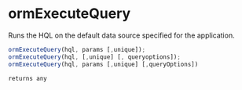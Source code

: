 # ormExecuteQuery

Runs the HQL on the default data source specified for the application.

```javascript
ormExecuteQuery(hql, params [,unique]);
ormExecuteQuery(hql, [,unique] [, queryoptions]);
ormExecuteQuery(hql, params [,unique] [,queryOptions])
```

```javascript
returns any
```
